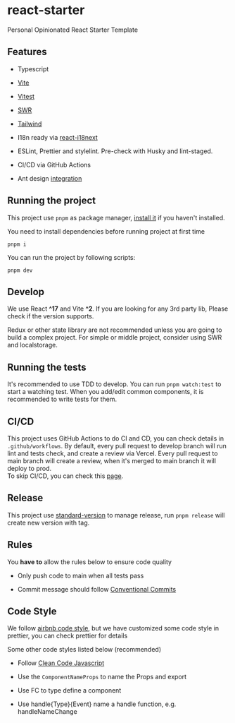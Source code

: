 # react-starter

Personal Opinionated React Starter Template

## Features

- Typescript

- [Vite](https://vitejs.dev/)

- [Vitest](https://vitest.dev/)

- [SWR](https://swr.vercel.app/)

- [Tailwind](https://tailwindcss.com/)

- I18n ready via [react-i18next](https://react.i18next.com/)

- ESLint, Prettier and stylelint. Pre-check with Husky and lint-staged.

- CI/CD via GitHub Actions

- Ant design [integration](https://github.com/wwwenjie/react-starter/tree/antd)

## Running the project

This project use `pnpm` as package manager, [install it](https://pnpm.io/installation) if you haven't installed.

You need to install dependencies before running project at first time

```shell
pnpm i
```

You can run the project by following scripts:

```shell
pnpm dev
```

## Develop

We use React **^17** and Vite **^2**. If you are looking for any 3rd party lib, Please check if the version supports.

Redux or other state library are not recommended unless you are going to build a complex project. For simple or middle
project, consider using SWR and localstorage.

## Running the tests

It's recommended to use TDD to develop. You can run `pnpm watch:test` to start a watching test. When you add/edit common
components, it is recommended to write tests for them.

## CI/CD

This project uses GitHub Actions to do CI and CD, you can check details in `.github/workflows`. By default, every pull
request to develop branch will run lint and tests check, and create a review via Vercel. Every pull request to main
branch will create a review, when it's merged to main branch it will deploy to prod.  
To skip CI/CD, you can check
this [page](https://github.blog/changelog/2021-02-08-github-actions-skip-pull-request-and-push-workflows-with-skip-ci/).

## Release

This project use [standard-version](https://github.com/conventional-changelog/standard-version) to manage release,
run `pnpm release` will create new version with tag.

## Rules

You **have to** allow the rules below to ensure code quality

- Only push code to main when all tests pass

- Commit message should follow [Conventional Commits](https://www.conventionalcommits.org/en/v1.0.0/)

## Code Style

We follow [airbnb code style](https://github.com/airbnb/javascript), but we have customized some code style in prettier,
you can check prettier for details

Some other code styles listed below (recommended)

- Follow [Clean Code Javascript](https://github.com/wwwenjie/clean-code-javascript)

- Use the `ComponentNameProps` to name the Props and export

- Use FC<Props> to type define a component

- Use handle{Type}{Event} name a handle function, e.g. handleNameChange
